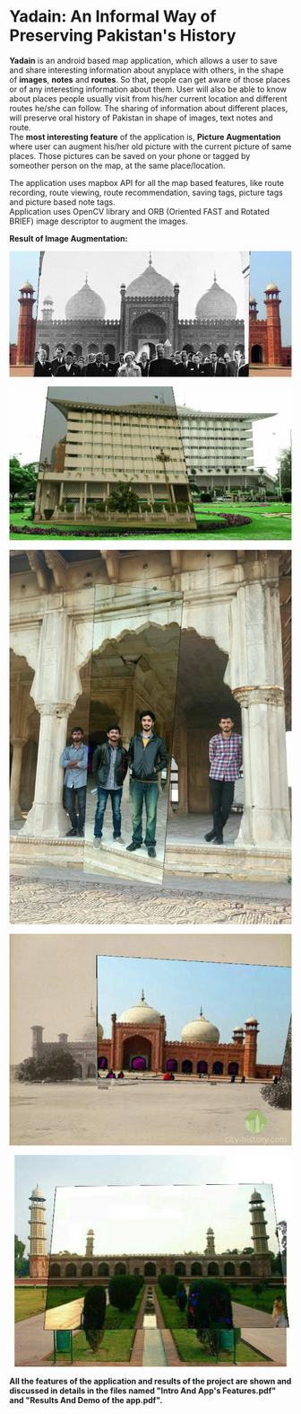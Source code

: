 # Yadain: An Informal Way of Preserving Pakistan's History
**Yadain** is an android based map application, which allows a user to save and share interesting information about anyplace with others, in the shape of **images**, **notes** and **routes**. So that, people can get aware of those places or of any interesting information about them. User will also be able to know about places people usually visit from his/her current location and different routes he/she can follow. The sharing of information about different places, will preserve oral history of Pakistan in shape of images, text notes and route.\
The **most interesting feature** of the application is, **Picture Augmentation** where user can augment his/her old picture with the current picture of same places. Those pictures can be saved on your phone or tagged by someother person on the map, at the same place/location.

The application uses mapbox API for all the map based features, like route recording, route viewing, route recommendation, saving tags, picture tags and picture based note tags.\
Application uses OpenCV library and ORB (Oriented FAST and Rotated BRIEF) image descriptor to augment the images.

**Result of Image Augmentation:**

![alt text](https://github.com/WaizKhan7/Yadain-An-Informal-Way-of-Preserving-Pakistan-s-History-BSCS-FYP-/blob/main/images/Yadain_20190624123027.jpeg?raw=true)

![alt text](https://github.com/WaizKhan7/Yadain-An-Informal-Way-of-Preserving-Pakistan-s-History-BSCS-FYP-/blob/main/images/Yadain_20190706154221.jpeg?raw=true)

![alt text](https://github.com/WaizKhan7/Yadain-An-Informal-Way-of-Preserving-Pakistan-s-History-BSCS-FYP-/blob/main/images/Yadain_20190518172326%20(1).jpg?raw=true)

![alt text](https://github.com/WaizKhan7/Yadain-An-Informal-Way-of-Preserving-Pakistan-s-History-BSCS-FYP-/blob/main/images/Yadain_20190706152731.jpeg?raw=true)

![alt text](https://github.com/WaizKhan7/Yadain-An-Informal-Way-of-Preserving-Pakistan-s-History-BSCS-FYP-/blob/main/images/Yadain_20190706150704.jpeg?raw=true)

**All the features of the application and results of the project are shown and discussed in details in the files named "Intro And App's Features.pdf" and "Results And Demo of the app.pdf".**
